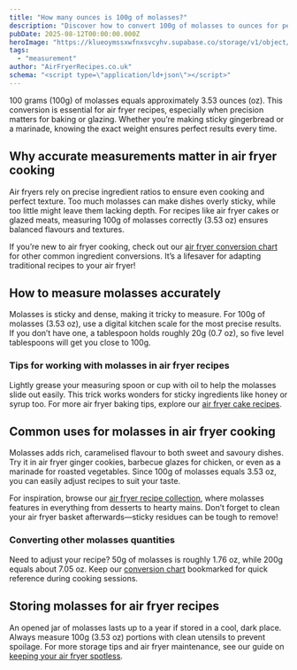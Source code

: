 ```yaml
---
title: "How many ounces is 100g of molasses?"
description: "Discover how to convert 100g of molasses to ounces for perfect air fryer recipes. Get accurate measurements in seconds!"
pubDate: 2025-08-12T00:00:00.000Z
heroImage: "https://klueoymssxwfnxsvcyhv.supabase.co/storage/v1/object/public/md/how-many-ounces-is-100g-of-molasses-f9b35407.webp"
tags:
  - "measurement"
author: "AirFryerRecipes.co.uk"
schema: "<script type=\"application/ld+json\"></script>"
---
```


<p>100 grams (100g) of molasses equals approximately 3.53 ounces (oz). This conversion is essential for air fryer recipes, especially when precision matters for baking or glazing. Whether you’re making sticky gingerbread or a marinade, knowing the exact weight ensures perfect results every time.</p>  

<h2>Why accurate measurements matter in air fryer cooking</h2>  
<p>Air fryers rely on precise ingredient ratios to ensure even cooking and perfect texture. Too much molasses can make dishes overly sticky, while too little might leave them lacking depth. For recipes like air fryer cakes or glazed meats, measuring 100g of molasses correctly (3.53 oz) ensures balanced flavours and textures.</p>  
<p>If you’re new to air fryer cooking, check out our <a href=https://www.airfryerrecipe.co.uk/air-fryer-conversion-chart>air fryer conversion chart</a> for other common ingredient conversions. It’s a lifesaver for adapting traditional recipes to your air fryer!</p>  

<h2>How to measure molasses accurately</h2>  
<p>Molasses is sticky and dense, making it tricky to measure. For 100g of molasses (3.53 oz), use a digital kitchen scale for the most precise results. If you don’t have one, a tablespoon holds roughly 20g (0.7 oz), so five level tablespoons will get you close to 100g.</p>  

<h3>Tips for working with molasses in air fryer recipes</h3>  
<p>Lightly grease your measuring spoon or cup with oil to help the molasses slide out easily. This trick works wonders for sticky ingredients like honey or syrup too. For more air fryer baking tips, explore our <a href=https://www.airfryerrecipe.co.uk/recipe-category/cakes>air fryer cake recipes</a>.</p>  

<h2>Common uses for molasses in air fryer cooking</h2>  
<p>Molasses adds rich, caramelised flavour to both sweet and savoury dishes. Try it in air fryer ginger cookies, barbecue glazes for chicken, or even as a marinade for roasted vegetables. Since 100g of molasses equals 3.53 oz, you can easily adjust recipes to suit your taste.</p>  
<p>For inspiration, browse our <a href=https://www.airfryerrecipe.co.uk/recipes>air fryer recipe collection</a>, where molasses features in everything from desserts to hearty mains. Don’t forget to clean your air fryer basket afterwards—sticky residues can be tough to remove!</p>  

<h3>Converting other molasses quantities</h3>  
<p>Need to adjust your recipe? 50g of molasses is roughly 1.76 oz, while 200g equals about 7.05 oz. Keep our <a href=https://www.airfryerrecipe.co.uk/air-fryer-conversion-chart>conversion chart</a> bookmarked for quick reference during cooking sessions.</p>  

<h2>Storing molasses for air fryer recipes</h2>  
<p>An opened jar of molasses lasts up to a year if stored in a cool, dark place. Always measure 100g (3.53 oz) portions with clean utensils to prevent spoilage. For more storage tips and air fryer maintenance, see our guide on <a href=https://www.airfryerrecipe.co.uk/air-fryer-cleaner>keeping your air fryer spotless</a>.</p>